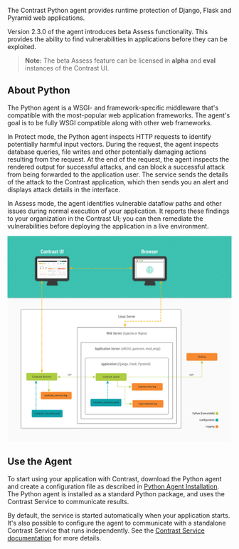 <!-- 
title: "Python Agent Overview "
description: "About the Python agent"
tags: "installation python agent overview"
-->

The Contrast Python agent provides runtime protection of Django, Flask and Pyramid web applications.

Version 2.3.0 of the agent introduces beta Assess functionality. This provides the ability to find vulnerabilities in applications before they can be exploited.

>**Note:** The beta Assess feature can be licensed in **alpha** and **eval** instances of the Contrast UI.

## About Python 

The Python agent is a WSGI- and framework-specific middleware that's compatible with the most-popular web application frameworks. The agent's goal is to be fully WSGI compatible along with other web frameworks. 

In Protect mode, the Python agent inspects HTTP requests to identify potentially harmful input vectors. During the request, the agent inspects database queries, file writes and other potentially damaging actions resulting from the request. At the end of the request, the agent inspects the rendered output for successful attacks, and can block a successful attack from being forwarded to the application user. The service sends the details of the attack to the Contrast application, which then sends you an alert and displays attack details in the interface.

In Assess mode, the agent identifies vulnerable dataflow paths and other issues during normal execution of your application. It reports these findings to your organization in the Contrast UI; you can then remediate the vulnerabilities before deploying the application in a live environment.

<a href="assets/images/Python-agent-arch.png" rel="lightbox" title="Python agent architecture"><img class="thumbnail" src="assets/images/Python-agent-arch.png"/></a>

## Use the Agent 

To start using your application with Contrast, download the Python agent and create a configuration file as described in [Python Agent Installation](installation-python.html#python-install). The Python agent is installed as a standard Python package, and uses the Contrast Service to communicate results.

By default, the service is started automatically when your application starts. It's also possible to configure the agent to communicate with a standalone Contrast Service that runs independently. See the [Contrast Service documentation](installation-service.html#service-overview) for more details.
